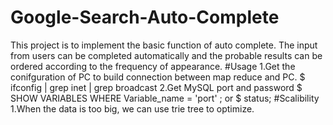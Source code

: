 # Google-Search-Auto-Complete
This project is to implement the basic function of auto complete. The input from users can be completed automatically and the probable results can be ordered according to the frequency of appearance.
#Usage
1.Get the conifguration of PC to build connection between map reduce and PC.
$ ifconfig | grep inet | grep broadcast 
2.Get MySQL port and password
$ SHOW VARIABLES WHERE Variable_name = 'port' ;
or
$ status;
#Scalibility
1.When the data is too big, we can use trie tree to optimize.

